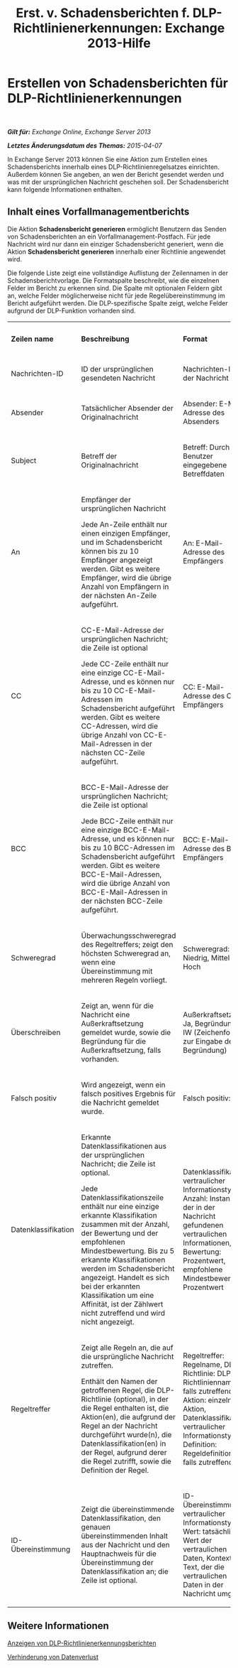 ﻿---
title: 'Erst. v. Schadensberichten f. DLP-Richtlinienerkennungen: Exchange 2013-Hilfe'
TOCTitle: Erstellen von Schadensberichten für DLP-Richtlinienerkennungen
ms:assetid: 8e807f94-384c-43f5-be6f-06c5587175a0
ms:mtpsurl: https://technet.microsoft.com/de-de/library/JJ150534(v=EXCHG.150)
ms:contentKeyID: 50474808
ms.date: 04/24/2018
mtps_version: v=EXCHG.150
ms.translationtype: HT
---

# Erstellen von Schadensberichten für DLP-Richtlinienerkennungen

 

_**Gilt für:** Exchange Online, Exchange Server 2013_

_**Letztes Änderungsdatum des Themas:** 2015-04-07_

In Exchange Server 2013 können Sie eine Aktion zum Erstellen eines Schadensberichts innerhalb eines DLP-Richtlinienregelsatzes einrichten. Außerdem können Sie angeben, an wen der Bericht gesendet werden und was mit der ursprünglichen Nachricht geschehen soll. Der Schadensbericht kann folgende Informationen enthalten.

## Inhalt eines Vorfallmanagementberichts

Die Aktion **Schadensbericht generieren** ermöglicht Benutzern das Senden von Schadensberichten an ein Vorfallmanagement-Postfach. Für jede Nachricht wird nur dann ein einziger Schadensbericht generiert, wenn die Aktion **Schadensbericht generieren** innerhalb einer Richtlinie angewendet wird.

Die folgende Liste zeigt eine vollständige Auflistung der Zeilennamen in der Schadensberichtvorlage. Die Formatspalte beschreibt, wie die einzelnen Felder im Bericht zu erkennen sind. Die Spalte mit optionalen Feldern gibt an, welche Felder möglicherweise nicht für jede Regelübereinstimmung im Bericht aufgeführt werden. Die DLP-spezifische Spalte zeigt, welche Felder aufgrund der DLP-Funktion vorhanden sind.


<table>
<colgroup>
<col style="width: 20%" />
<col style="width: 20%" />
<col style="width: 20%" />
<col style="width: 20%" />
<col style="width: 20%" />
</colgroup>
<tbody>
<tr class="odd">
<td><p><strong>Zeilen</strong> <strong>name</strong></p></td>
<td><p><strong>Beschreibung</strong></p></td>
<td><p><strong>Format</strong></p></td>
<td><p><strong>Optionales Feld</strong></p></td>
<td><p><strong>DLP-spezifisch</strong></p></td>
</tr>
<tr class="even">
<td><p>Nachrichten-ID</p></td>
<td><p>ID der ursprünglichen gesendeten Nachricht</p></td>
<td><p>Nachrichten-ID: ID der Nachricht</p></td>
<td><p>Erforderlich</p></td>
<td><p>Nein</p></td>
</tr>
<tr class="odd">
<td><p>Absender</p></td>
<td><p>Tatsächlicher Absender der Originalnachricht</p></td>
<td><p>Absender: E-Mail-Adresse des Absenders</p></td>
<td><p>Erforderlich</p></td>
<td><p>Nr.</p></td>
</tr>
<tr class="even">
<td><p>Subject</p></td>
<td><p>Betreff der Originalnachricht</p></td>
<td><p>Betreff: Durch den Benutzer eingegebene Betreffdaten</p></td>
<td><p>Erforderlich</p></td>
<td><p>Nr.</p></td>
</tr>
<tr class="odd">
<td><p>An</p></td>
<td><p>Empfänger der ursprünglichen Nachricht</p>
<p>Jede An-Zeile enthält nur einen einzigen Empfänger, und im Schadensbericht können bis zu 10 Empfänger angezeigt werden. Gibt es weitere Empfänger, wird die übrige Anzahl von Empfängern in der nächsten An-Zeile aufgeführt.</p></td>
<td><p>An: E-Mail-Adresse des Empfängers</p></td>
<td><p>Erforderlich</p></td>
<td><p>Nr.</p></td>
</tr>
<tr class="even">
<td><p>CC</p></td>
<td><p>CC-E-Mail-Adresse der ursprünglichen Nachricht; die Zeile ist optional</p>
<p>Jede CC-Zeile enthält nur eine einzige CC-E-Mail-Adresse, und es können nur bis zu 10 CC-E-Mail-Adressen im Schadensbericht aufgeführt werden. Gibt es weitere CC-Adressen, wird die übrige Anzahl von CC-E-Mail-Adressen in der nächsten CC-Zeile aufgeführt.</p></td>
<td><p>CC: E-Mail-Adresse des CC-Empfängers</p></td>
<td><p>Optional</p></td>
<td><p>Nr.</p></td>
</tr>
<tr class="odd">
<td><p>BCC</p></td>
<td><p>BCC-E-Mail-Adresse der ursprünglichen Nachricht; die Zeile ist optional</p>
<p>Jede BCC-Zeile enthält nur eine einzige BCC-E-Mail-Adresse, und es können nur bis zu 10 BCC-Adressen im Schadensbericht aufgeführt werden. Gibt es weitere BCC-E-Mail-Adressen, wird die übrige Anzahl von BCC-E-Mail-Adressen in der nächsten BCC-Zeile aufgeführt.</p></td>
<td><p>BCC: E-Mail-Adresse des BCC-Empfängers</p></td>
<td><p>Optional</p></td>
<td><p>Nr.</p></td>
</tr>
<tr class="even">
<td><p>Schweregrad</p></td>
<td><p>Überwachungsschweregrad des Regeltreffers; zeigt den höchsten Schweregrad an, wenn eine Übereinstimmung mit mehreren Regeln vorliegt.</p></td>
<td><p>Schweregrad: Niedrig, Mittel oder Hoch</p></td>
<td><p>Optional</p></td>
<td><p>Nr.</p></td>
</tr>
<tr class="odd">
<td><p>Überschreiben</p></td>
<td><p>Zeigt an, wenn für die Nachricht eine Außerkraftsetzung gemeldet wurde, sowie die Begründung für die Außerkraftsetzung, falls vorhanden.</p></td>
<td><p>Außerkraftsetzung: Ja, Begründung: IW (Zeichenfolge zur Eingabe der Begründung)</p></td>
<td><p>Optional</p></td>
<td><p>Ja</p></td>
</tr>
<tr class="even">
<td><p>Falsch positiv</p></td>
<td><p>Wird angezeigt, wenn ein falsch positives Ergebnis für die Nachricht gemeldet wurde.</p></td>
<td><p>Falsch positiv: Ja</p></td>
<td><p>Optional</p></td>
<td><p>Ja</p></td>
</tr>
<tr class="odd">
<td><p>Datenklassifikation</p></td>
<td><p>Erkannte Datenklassifikationen aus der ursprünglichen Nachricht; die Zeile ist optional.</p>
<p>Jede Datenklassifikationszeile enthält nur eine einzige erkannte Klassifikation zusammen mit der Anzahl, der Bewertung und der empfohlenen Mindestbewertung. Bis zu 5 erkannte Klassifikationen werden im Schadensbericht angezeigt. Handelt es sich bei der erkannten Klassifikation um eine Affinität, ist der Zählwert nicht zutreffend und wird nicht angezeigt.</p></td>
<td><p>Datenklassifikation: vertraulicher Informationstyp, Anzahl: Instanzen der in der Nachricht gefundenen vertraulichen Informationen, Bewertung: Prozentwert, empfohlene Mindestbewertung: Prozentwert</p></td>
<td><p>Optional</p></td>
<td><p>Ja</p></td>
</tr>
<tr class="even">
<td><p>Regeltreffer</p></td>
<td><p>Zeigt alle Regeln an, die auf die ursprüngliche Nachricht zutreffen.</p>
<p>Enthält den Namen der getroffenen Regel, die DLP-Richtlinie (optional), in der die Regel enthalten ist, die Aktion(en), die aufgrund der Regel an der Nachricht durchgeführt wurde(n), die Datenklassifikation(en) in der Regel, aufgrund derer die Regel zutrifft, sowie die Definition der Regel.</p></td>
<td><p>Regeltreffer: Regelname, DLP-Richtlinie: DLP-Richtlinienname, falls zutreffend, Aktion: einzelne Aktion, Datenklassifikation: vertraulicher Informationstyp, Definition: Regeldefinition, falls zutreffend</p></td>
<td><p>Erforderlich</p></td>
<td><p>Nr.</p></td>
</tr>
<tr class="odd">
<td><p>ID-Übereinstimmung</p></td>
<td><p>Zeigt die übereinstimmende Datenklassifikation, den genauen übereinstimmenden Inhalt aus der Nachricht und den Hauptnachweis für die Übereinstimmung der Datenklassifikation an; die Zeile ist optional.</p></td>
<td><p>ID-Übereinstimmung: vertraulicher Informationstyp, Wert: tatsächlicher Wert der vertraulichen Daten, Kontext: Text, der die vertraulichen Daten in der Nachricht umgibt</p></td>
<td><p>Optional</p></td>
<td><p>Ja</p></td>
</tr>
</tbody>
</table>


## Weitere Informationen

[Anzeigen von DLP-Richtlinienerkennungsberichten](view-dlp-policy-detection-reports-exchange-2013-help.md)

[Verhinderung von Datenverlust](https://review.docs.microsoft.com/de-de/exchange/security-and-compliance/data-loss-prevention/data-loss-prevention)


